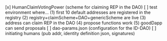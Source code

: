 [x] HumanClaimVotingPower (scheme for claiming REP in the DAO)
[ ] test environment where...
  (1) first 10 default addresses are registered in the registry
  (2) registry+claimScheme+DAO+genericScheme are live
  (3) address can claim REP in the DAO
  (4) propose functions work
  (5) goodDapp can send proposals
[ ] dao-params.json (configuration for the ID-DAO)
[ ] initiating humans (pub addr, identity definition json, signatures)
